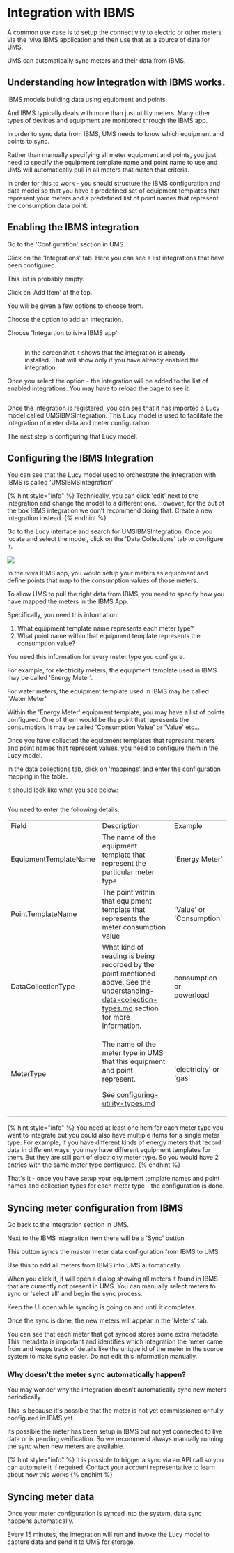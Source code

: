 # Integration with IBMS

A common use case is to setup the connectivity to electric or other meters via the iviva IBMS application and then use that as a source of data for UMS.

UMS can automatically sync meters and their data from IBMS.



## Understanding how integration with IBMS works.

IBMS  models building data using equipment and points.

And IBMS typically deals with more than just utility meters. Many other types of devices and equipment are monitored through the IBMS app.

In order to sync data from IBMS, UMS needs to know which equipment and points to sync.

Rather than manually specifying all meter equipment and points, you just need to specify the equipment template name and point name to use and UMS will automatically pull in all meters that match that criteria.

In order for this to work - you should structure the IBMS configuration and data model so that you have a predefined set of equipment templates that represent your meters and a predefined list of point names that represent the consumption data point.



## Enabling the IBMS integration

Go to the 'Configuration' section in UMS.

Click on the 'Integrations' tab. Here you can see a list integrations that have been configured.

This list is probably empty.

Click on 'Add Item' at the top.

You will be given a few options to choose from.&#x20;

Choose the option to add an integration.

Choose 'Integartion to iviva IBMS app'

<figure><img src="../.gitbook/assets/Screenshot 2025-06-07 at 05.41.45.png" alt=""><figcaption><p>In the screenshot it shows that the integration is already installed. That will show only if you have already enabled the integration.</p></figcaption></figure>

Once you select the option - the integration will be added to the list of enabled integrations. You may have to reload the page to see it.

<figure><img src="../.gitbook/assets/Screenshot 2025-06-07 at 05.43.34.png" alt=""><figcaption></figcaption></figure>

Once the integration is registered, you can see that it has imported a Lucy model called UMSIBMSIntegration. This Lucy model is used to facilitate the integration of meter data and meter configuration.

The next step is configuring that Lucy model.



## Configuring the IBMS Integration

You can see that the Lucy model used to orchestrate the integration with IBMS is called 'UMSIBMSIntegration'

{% hint style="info" %}
Technically, you can click 'edit' next to the integration and change the model to a different one. However, for the out of the box IBMS integration we don't recommend doing that. Create a new integration instead.
{% endhint %}

Go to the Lucy interface and search for UMSIBMSIntegration. Once you locate and select the model, click on the 'Data Collections' tab to configure it.

![](<../.gitbook/assets/Screenshot 2025-06-07 at 07.52.49.png>)



In the iviva IBMS app, you would setup your meters as equipment and define points that map to the consumption values of those meters.

To allow UMS to pull the right data from IBMS, you need to specify how you have mapped the meters in the IBMS App.

Specifically, you need this information:

1. What equipment template name represents each meter type?
2. What point name within that equipment template represents the consumption value?

You need this information for every meter type you configure.

For example, for electricity meters, the equipment template used in IBMS may be called 'Energy Meter'.

For water meters, the equipment template used in IBMS may be called 'Water Meter'

Within the 'Energy Meter' equipment template, you may have a list of points configured. One of them would be the point that represents the consumption. It may be called 'Consumption Value' or 'Value' etc...

Once you have collected the equipment templates that represent meters and point names that represent values, you need to configure them in the Lucy model.

In the data collections tab, click on 'mappings' and enter the configuration mapping in the table.

It should look like what you see below:

<figure><img src="../.gitbook/assets/image (1).png" alt=""><figcaption></figcaption></figure>

You need to enter the following details:

|                       |                                                                                                                                                                                                                                  |                                    |
| --------------------- | -------------------------------------------------------------------------------------------------------------------------------------------------------------------------------------------------------------------------------- | ---------------------------------- |
| Field                 | Description                                                                                                                                                                                                                      | Example                            |
| EquipmentTemplateName | The name of the equipment template that represent the particular meter type                                                                                                                                                      | 'Energy Meter'                     |
| PointTemplateName     | The point within that equipment template that represents the meter consumption value                                                                                                                                             | 'Value' or 'Consumption'           |
| DataCollectionType    | What kind of reading is being recorded by the point mentioned above. See the [understanding-data-collection-types.md](understanding-data-collection-types.md "mention") section for more information.                            | <p>consumption or<br>powerload</p> |
| MeterType             | <p>The name of the meter type in UMS that this equipment and point represent. </p><p>See <a data-mention href="../getting-started/configuring-the-application/configuring-utility-types.md">configuring-utility-types.md</a></p> | 'electricity' or 'gas'             |

{% hint style="info" %}
You need at least one item for each meter type you want to integrate but you could also have multiple items for a single meter type. For example, if you have different kinds of energy meters that record data in different ways, you may have different equipment templates for them. But they are still part of electricity meter type. So you would have 2 entries with the same meter type configured.
{% endhint %}



That's it - once you have setup your equipment template names and point names and collection types for each meter type - the configuration is done.



## Syncing meter configuration from IBMS

Go back to the integration section in UMS.

Next to the IBMS Integration item there will be a 'Sync' button.

This button syncs the master meter data configuration from IBMS to UMS.

Use this to add all meters from IBMS into UMS automatically.

When you click it, it will open a dialog showing all meters it found in IBMS that are currently not present in UMS. You can manually select meters to sync or 'select all' and begin the sync process.

Keep the UI open while syncing is going on and until it completes.

Once the sync is done, the new meters will appear in the 'Meters' tab.

You can see that each meter that got synced stores some extra metadata. This metadata is important and identifies which integration the meter came from and keeps track of details like the unique id of the meter in the source system to make sync easier. Do not edit this information manually.

### Why doesn't the meter sync automatically happen?

You may wonder why the integration doesn't automatically sync new meters periodically.

This is because it's possible that the meter is not yet commissioned or fully configured in IBMS yet.

Its possible the meter has been setup in IBMS but not yet connected to live data or is pending verification. So we recommend always manually running the sync when new meters are available.

{% hint style="info" %}
It is possible to trigger a sync via an API call so you can automate it if required. Contact your account representative to learn about how this works
{% endhint %}



## Syncing meter data

Once your meter configuration is synced into the system, data sync happens automatically.

Every 15 minutes, the integration will run and invoke the Lucy model to capture data and send it to UMS for storage.
